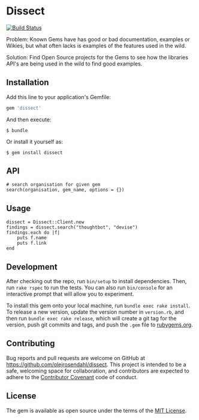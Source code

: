 [travis]: https://travis-ci.org/blacktangent/dissect

# Dissect

[![Build Status](https://travis-ci.org/blacktangent/dissect.svg?branch=master)][travis]

Problem: Known Gems have has good or bad documentation, examples or
Wikies, but what often lacks is examples of the features used in the wild.

Solution: Find Open Source projects for the Gems to see how the
libraries API's are being used in the wild to find good examples.

## Installation

Add this line to your application's Gemfile:

```ruby
gem 'dissect'
```

And then execute:

    $ bundle

Or install it yourself as:

    $ gem install dissect
    
## API

	# search organisation for given gem
	search(organisation, gem_name, options = {})

## Usage

	dissect = Dissect::Client.new
	findings = dissect.search("thoughtbot", "devise")
	findings.each do |f|
		puts f.name
		puts f.link
	end

## Development
 
After checking out the repo, run `bin/setup` to install dependencies. Then, run `rake rspec` to run the tests. You can also run `bin/console` for an interactive prompt that will allow you to experiment.

To install this gem onto your local machine, run `bundle exec rake install`. To release a new version, update the version number in `version.rb`, and then run `bundle exec rake release`, which will create a git tag for the version, push git commits and tags, and push the `.gem` file to [rubygems.org](https://rubygems.org).

## Contributing

Bug reports and pull requests are welcome on GitHub at https://github.com/olejrosendahl/dissect. This project is intended to be a safe, welcoming space for collaboration, and contributors are expected to adhere to the [Contributor Covenant](contributor-covenant.org) code of conduct.


## License

The gem is available as open source under the terms of the [MIT License](http://opensource.org/licenses/MIT).

